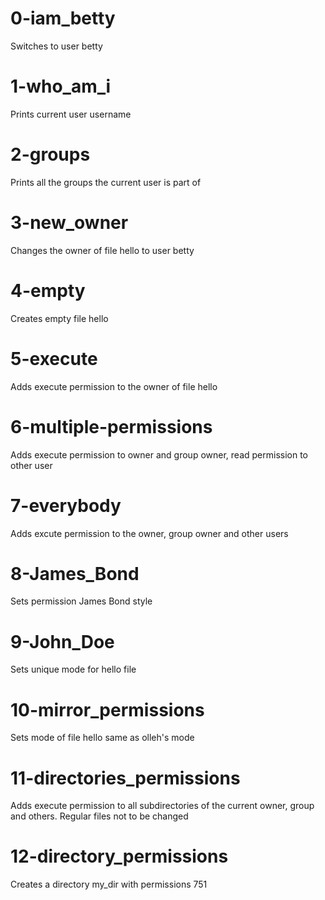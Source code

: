 # 0-iam_betty
Switches to user betty

# 1-who_am_i
Prints current user username

# 2-groups
Prints all the groups the current user is part of

# 3-new_owner
Changes the owner of file hello to user betty

# 4-empty
Creates empty file hello

# 5-execute
Adds execute permission to the owner of file hello

# 6-multiple-permissions
Adds execute permission to owner and group owner, read permission to other user

# 7-everybody
Adds excute permission to the owner, group owner and other users

# 8-James_Bond
Sets permission James Bond style

# 9-John_Doe
Sets unique mode for hello file

# 10-mirror_permissions
Sets mode of file hello same as olleh's mode

# 11-directories_permissions
Adds execute permission to all subdirectories of the current owner, group and others. Regular files not to be changed

# 12-directory_permissions
Creates a directory my_dir with permissions 751
